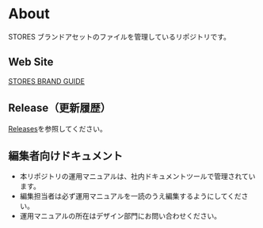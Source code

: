 # About

STORES ブランドアセットのファイルを管理しているリポジトリです。

## Web Site

[STORES BRAND GUIDE](https://brand.st.inc)

## Release（更新履歴）

[Releases](https://github.com/heyinc/stores-brand-assets/releases)を参照してください。


## 編集者向けドキュメント

- 本リポジトリの運用マニュアルは、社内ドキュメントツールで管理されています。
- 編集担当者は必ず運用マニュアルを一読のうえ編集するようにしてください。
- 運用マニュアルの所在はデザイン部門にお問い合わせください。
